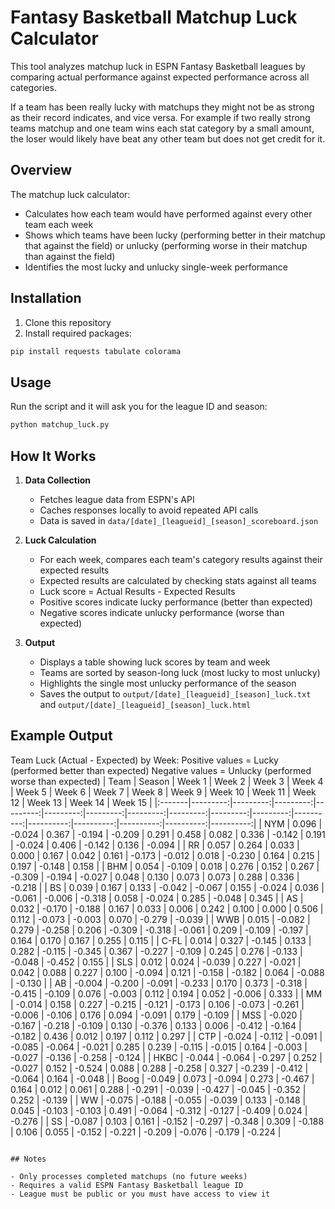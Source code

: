 # Fantasy Basketball Matchup Luck Calculator

This tool analyzes matchup luck in ESPN Fantasy Basketball leagues by comparing actual performance against expected performance across all categories.

If a team has been really lucky with matchups they might not be as strong as their record indicates, and vice versa. For example if two really strong teams matchup and one team wins each stat category by a small amount, the loser would likely have beat any other team but does not get credit for it.

## Overview

The matchup luck calculator:
- Calculates how each team would have performed against every other team each week
- Shows which teams have been lucky (performing better in their matchup that against the field) or unlucky (performing worse in their matchup than against the field)
- Identifies the most lucky and unlucky single-week performance

## Installation

1. Clone this repository
2. Install required packages:

```bash
pip install requests tabulate colorama
```
## Usage

Run the script and it will ask you for the league ID and season:

```bash
python matchup_luck.py
```

## How It Works

1. **Data Collection**
   - Fetches league data from ESPN's API
   - Caches responses locally to avoid repeated API calls
   - Data is saved in `data/[date]_[leagueid]_[season]_scoreboard.json`

2. **Luck Calculation**
   - For each week, compares each team's category results against their expected results
   - Expected results are calculated by checking stats against all teams
   - Luck score = Actual Results - Expected Results
   - Positive scores indicate lucky performance (better than expected)
   - Negative scores indicate unlucky performance (worse than expected)

3. **Output**
   - Displays a table showing luck scores by team and week
   - Teams are sorted by season-long luck (most lucky to most unlucky)
   - Highlights the single most unlucky performance of the season
   - Saves the output to `output/[date]_[leagueid]_[season]_luck.txt` and `output/[date]_[leagueid]_[season]_luck.html`

## Example Output

Team Luck (Actual - Expected) by Week:
Positive values = Lucky (performed better than expected)
Negative values = Unlucky (performed worse than expected)
| Team   |   Season |   Week 1 |   Week 2 |   Week 3 |   Week 4 |   Week 5 |   Week 6 |   Week 7 |   Week 8 |   Week 9 |   Week 10 |   Week 11 |   Week 12 |   Week 13 |   Week 14 |   Week 15 |
|:-------|---------:|---------:|---------:|---------:|---------:|---------:|---------:|---------:|---------:|---------:|----------:|----------:|----------:|----------:|----------:|----------:|
| NYM    |    0.096 |   -0.024 |    0.367 |   -0.194 |   -0.209 |    0.291 |    0.458 |    0.082 |    0.336 |   -0.142 |     0.191 |    -0.024 |     0.406 |    -0.142 |     0.136 |    -0.094 |
| RR     |    0.057 |    0.264 |    0.033 |    0.000 |    0.167 |    0.042 |    0.161 |   -0.173 |   -0.012 |    0.018 |    -0.230 |     0.164 |     0.215 |     0.197 |    -0.148 |     0.158 |
| BHM    |    0.054 |   -0.109 |    0.018 |    0.276 |    0.152 |    0.267 |   -0.309 |   -0.194 |   -0.027 |    0.048 |     0.130 |     0.073 |     0.073 |     0.288 |     0.336 |    -0.218 |
| BS     |    0.039 |    0.167 |    0.133 |   -0.042 |   -0.067 |    0.155 |   -0.024 |    0.036 |   -0.061 |   -0.006 |    -0.318 |     0.058 |    -0.024 |     0.285 |    -0.048 |     0.345 |
| AS     |    0.032 |   -0.170 |   -0.188 |    0.167 |    0.033 |    0.006 |    0.242 |    0.100 |    0.000 |    0.506 |     0.112 |    -0.073 |    -0.003 |     0.070 |    -0.279 |    -0.039 |
| WWB    |    0.015 |   -0.082 |    0.279 |   -0.258 |    0.206 |   -0.309 |   -0.318 |   -0.061 |    0.209 |   -0.109 |    -0.197 |     0.164 |     0.170 |     0.167 |     0.255 |     0.115 |
| C-FL   |    0.014 |    0.327 |   -0.145 |    0.133 |    0.282 |   -0.115 |   -0.345 |    0.367 |   -0.227 |   -0.109 |     0.245 |     0.276 |    -0.133 |    -0.048 |    -0.452 |     0.155 |
| SLS    |    0.012 |    0.024 |   -0.039 |    0.227 |   -0.021 |    0.042 |    0.088 |    0.227 |    0.100 |   -0.094 |     0.121 |    -0.158 |    -0.182 |     0.064 |    -0.088 |    -0.130 |
| AB     |   -0.004 |   -0.200 |   -0.091 |   -0.233 |    0.170 |    0.373 |   -0.318 |   -0.415 |   -0.109 |    0.076 |    -0.003 |     0.112 |     0.194 |     0.052 |    -0.006 |     0.333 |
| MM     |   -0.014 |    0.158 |    0.227 |   -0.215 |   -0.121 |   -0.173 |    0.106 |   -0.073 |   -0.261 |   -0.006 |    -0.106 |     0.176 |     0.094 |    -0.091 |     0.179 |    -0.109 |
| MSS    |   -0.020 |   -0.167 |   -0.218 |   -0.109 |    0.130 |   -0.376 |    0.133 |    0.006 |   -0.412 |   -0.164 |    -0.182 |     0.436 |     0.012 |     0.197 |     0.112 |     0.297 |
| CTP    |   -0.024 |   -0.112 |   -0.091 |   -0.085 |   -0.064 |   -0.021 |    0.285 |    0.239 |   -0.115 |   -0.015 |     0.164 |    -0.003 |    -0.027 |    -0.136 |    -0.258 |    -0.124 |
| HKBC   |   -0.044 |   -0.064 |   -0.297 |    0.252 |   -0.027 |    0.152 |   -0.524 |    0.088 |    0.288 |   -0.258 |     0.327 |    -0.239 |    -0.412 |    -0.064 |     0.164 |    -0.048 |
| Boog   |   -0.049 |    0.073 |   -0.094 |    0.273 |   -0.467 |    0.164 |    0.012 |    0.061 |    0.288 |   -0.291 |    -0.039 |    -0.427 |    -0.045 |    -0.352 |     0.252 |    -0.139 |
| WW     |   -0.075 |   -0.188 |   -0.055 |   -0.039 |    0.133 |   -0.148 |    0.045 |   -0.103 |   -0.103 |    0.491 |    -0.064 |    -0.312 |    -0.127 |    -0.409 |     0.024 |    -0.276 |
| SS     |   -0.087 |    0.103 |    0.161 |   -0.152 |   -0.297 |   -0.348 |    0.309 |   -0.188 |    0.106 |    0.055 |    -0.152 |    -0.221 |    -0.209 |    -0.076 |    -0.179 |    -0.224 |

```

## Notes

- Only processes completed matchups (no future weeks)
- Requires a valid ESPN Fantasy Basketball league ID
- League must be public or you must have access to view it

